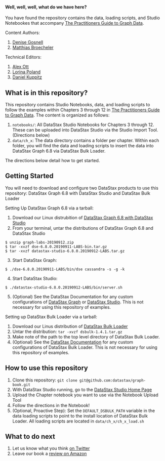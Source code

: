 
#### Well, well, well, what do we have here?
You have found the repository contains the data, loading scripts, and Studio Notebookes that accompany [The Practitioners Guide to Graph Data](https://g.co/kgs/pSo6dK).

Content Authors: 
1. [Denise Gosnell](https://twitter.com/DeniseKGosnell)  
2. [Matthias Broecheler](https://twitter.com/MBroecheler)

Technical Editors:
1. [Alex Ott](https://github.com/alexott)
2. [Lorina Poland](https://github.com/polandll)
3. [Daniel Kuppitz](https://github.com/dkuppitz)


## What is in this repository?
This repository contains Studio Notebooks, data, and loading scripts to follow the examples within Chapters 3 through 12 in [The Practitioners Guide to Graph Data](https://g.co/kgs/pSo6dK). The content is organized as follows:
1. `notebooks/`: All DataStax Studio Notebooks for Chapters 3 through 12. These can be uploaded into DataStax Studio via the Studio Import Tool. (Directions below)
2. `data/ch_x`: The data directory contains a folder per chapter. Within each folder, you will find the data and loading scripts to insert the data into DataStax Graph 6.8 via DataStax Bulk Loader.

The directions below detail how to get started.

## Getting Started

You will need to download and configure two DataStax products to use this repository: DataStax Graph 6.8 with DataStax Studio and DataStax Bulk Loader


Setting Up DataStax Graph 6.8 via a tarball:
1. Download our Linux distrubition of [DataStax Graph 6.8 with DataStax Studio](https://downloads.datastax.com/#labs)
2. From your terminal, untar the distributions of DataStax Graph 6.8 and DataStax Studio
```
$ unzip graph-labs-20190912.zip 
$ tar -xvzf dse-6.8.0.20190911-LABS-bin.tar.gz
$ tar -xvzf datastax-studio-6.8.0.20190912-LABS.tar.gz
```
3. Start DataStax Graph:
```
$ ./dse-6.8.0.20190911-LABS/bin/dse cassandra -s -g -k
```
4. Start DataStax Studio:
```
$ ./datastax-studio-6.8.0.20190912-LABS/bin/server.sh
```
5. (Optional) See the DataStax Documentation for any custom configurations of [DataStax Graph](https://docs.datastax.com/en/dse/6.0/dse-dev/datastax_enterprise/graph/graphTOC.html) or [DataStax Studio](https://docs.datastax.com/en/studio/6.0/index.html). This is not necessary for using this repository of examples.

Setting up DataStax Bulk Loader via a tarball:
1. Download our Linus distribution of [DataStax Bulk Loader](https://downloads.datastax.com/#bulk-loader)
2. Untar the distribution:
```tar -xvzf dsbulk-1.4.1.tar.gz```
3. Make note of the path to the top level directory of DataStax Bulk Loader.
4. (Optional) See the [DataStax Documentation](https://docs.datastax.com/en/dsbulk/doc/) for any custom configurations of DataStax Bulk Loader. This is not necessary for using this repository of examples.


## How to use this repository
1. Clone this repository: `git clone git@github.com:datastax/graph-book.git`
2. With DataStax Studio running, go to the [DataStax Studio Home Page](http://localhost:9091/)
3. Upload the Chapter notebook you want to use via the Notebook Upload Tool
4. Follow the directions in the Notebook!
5. (Optional, Proactive Step): Set the `DEFAULT_DSBULK_PATH` variable in the data loading scripts to point to the install location of DataStax Bulk Loader. All loading scripts are located in `data/ch_x/ch_x_load.sh`

## What to do next
1. Let us know what you think [on Twitter](https://twitter.com/Graph_Thinking)
2. Leave our book a [review on Amazon](https://www.amazon.com/Practitioners-Guide-Graph-Data/dp/1492044075)

